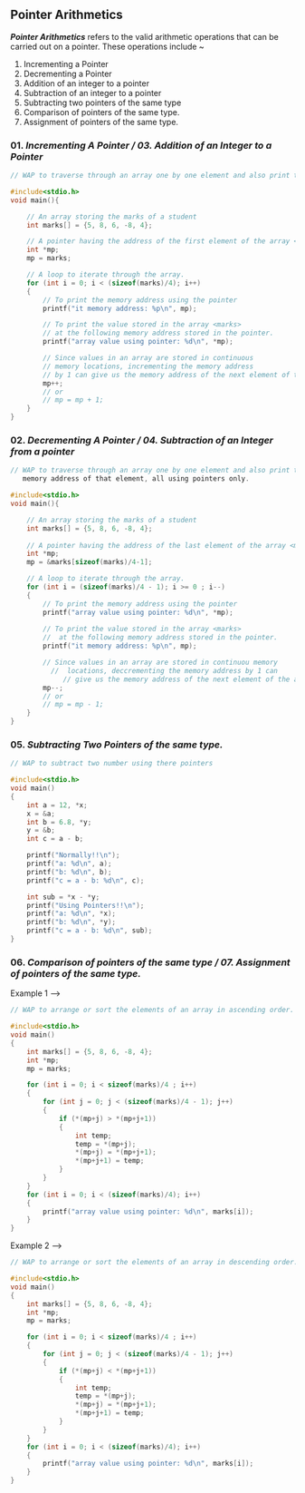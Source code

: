 ## Pointer Arithmetics

*__Pointer Arithmetics__* refers to the valid arithmetic operations that can be carried out on a pointer. These operations include ~
01. Incrementing a Pointer
02. Decrementing a Pointer
03. Addition of an integer to a pointer
04. Subtraction of an integer to a pointer
05. Subtracting two pointers of the same type
06. Comparison of pointers of the same type.
07. Assignment of pointers of the same type.

### 01. *Incrementing A Pointer / 03. Addition of an Integer to a Pointer*

```c
// WAP to traverse through an array one by one element and also print the memory address of that element, all using pointers only. 

#include<stdio.h>
void main(){

    // An array storing the marks of a student
    int marks[] = {5, 8, 6, -8, 4};

    // A pointer having the address of the first element of the array <marks>
    int *mp;
    mp = marks;

    // A loop to iterate through the array.
    for (int i = 0; i < (sizeof(marks)/4); i++)
    {
        // To print the memory address using the pointer
        printf("it memory address: %p\n", mp);

        // To print the value stored in the array <marks> 
        // at the following memory address stored in the pointer.
        printf("array value using pointer: %d\n", *mp);

        // Since values in an array are stored in continuous
        // memory locations, incrementing the memory address 
        // by 1 can give us the memory address of the next element of the array.
        mp++;
        // or
        // mp = mp + 1;
    }
}
```

### 02. *Decrementing A Pointer / 04. Subtraction of an Integer from a pointer*

```c
// WAP to traverse through an array one by one element and also print the
   memory address of that element, all using pointers only.

#include<stdio.h>
void main(){

    // An array storing the marks of a student
    int marks[] = {5, 8, 6, -8, 4};
    
    // A pointer having the address of the last element of the array <marks>
    int *mp;
    mp = &marks[sizeof(marks)/4-1];

    // A loop to iterate through the array.
    for (int i = (sizeof(marks)/4 - 1); i >= 0 ; i--)
    {
        // To print the memory address using the pointer
        printf("array value using pointer: %d\n", *mp);
        
        // To print the value stored in the array <marks>
        //  at the following memory address stored in the pointer.
        printf("it memory address: %p\n", mp);

        // Since values in an array are stored in continuou memory
          //  locations, deccrementing the memory address by 1 can
             // give us the memory address of the next element of the array.
        mp--;   
        // or
        // mp = mp - 1;
    }
}
```

### 05. *Subtracting Two Pointers of the same type.*

```c
// WAP to subtract two number using there pointers

#include<stdio.h>
void main()
{
    int a = 12, *x;
    x = &a;
    int b = 6.8, *y;
    y = &b;
    int c = a - b;

    printf("Normally!!\n");
    printf("a: %d\n", a);
    printf("b: %d\n", b);
    printf("c = a - b: %d\n", c);

    int sub = *x - *y;
    printf("Using Pointers!!\n");
    printf("a: %d\n", *x);
    printf("b: %d\n", *y);
    printf("c = a - b: %d\n", sub);
}
```

### 06. *Comparison of pointers of the same type / 07. Assignment of pointers of the same type.*

Example 1 -->
```c
// WAP to arrange or sort the elements of an array in ascending order. 

#include<stdio.h>
void main()
{
    int marks[] = {5, 8, 6, -8, 4};
    int *mp;
    mp = marks;

    for (int i = 0; i < sizeof(marks)/4 ; i++)
    {
        for (int j = 0; j < (sizeof(marks)/4 - 1); j++)
        {
            if (*(mp+j) > *(mp+j+1))
            {
                int temp;
                temp = *(mp+j);
                *(mp+j) = *(mp+j+1);
                *(mp+j+1) = temp;
            }
        }
    }
    for (int i = 0; i < (sizeof(marks)/4); i++)
    {
        printf("array value using pointer: %d\n", marks[i]);
    }   
}
```

Example 2 -->
```c
// WAP to arrange or sort the elements of an array in descending order. 

#include<stdio.h>
void main()
{
    int marks[] = {5, 8, 6, -8, 4};
    int *mp;
    mp = marks;

    for (int i = 0; i < sizeof(marks)/4 ; i++)
    {
        for (int j = 0; j < (sizeof(marks)/4 - 1); j++)
        {
            if (*(mp+j) < *(mp+j+1))
            {
                int temp;
                temp = *(mp+j);
                *(mp+j) = *(mp+j+1);
                *(mp+j+1) = temp;
            }
        }
    }
    for (int i = 0; i < (sizeof(marks)/4); i++)
    {
        printf("array value using pointer: %d\n", marks[i]);
    }   
}
```
